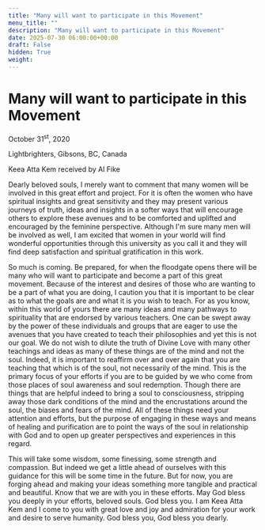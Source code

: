 ```yaml
---
title: "Many will want to participate in this Movement"
menu_title: ""
description: "Many will want to participate in this Movement"
date: 2025-07-30 06:00:00+00:00
draft: False
hidden: True
weight:
---
```

# Many will want to participate in this Movement

October 31<sup>st</sup>, 2020

Lightbrighters, Gibsons, BC, Canada

Keea Atta Kem received by Al Fike

Dearly beloved souls, I merely want to comment that many women will be involved in this great effort and project. For it is often the women who have spiritual insights and great sensitivity and they may present various journeys of truth, ideas and insights in a softer ways that will encourage others to explore these avenues and to be comforted and uplifted and encouraged by the feminine perspective. Although I'm sure many men will be involved as well, I am excited that women in your world will find wonderful opportunities through this university as you call it and they will find deep satisfaction and spiritual gratification in this work.

So much is coming. Be prepared, for when the floodgate opens there will be many who will want to participate and become a part of this great movement. Because of the interest and desires of those who are wanting to be a part of what you are doing, I caution you that it is important to be clear as to what the goals are and what it is you wish to teach. For as you know, within this world of yours there are many ideas and many pathways to spirituality that are endorsed by various teachers. One can be swept away by the power of these individuals and groups that are eager to use the avenues that you have created to teach their philosophies and yet this is not our goal. We do not  wish to dilute the truth of Divine Love with many other teachings and ideas as many of these things are of the mind and not the soul. Indeed, it is important to reaffirm over and over again that you are teaching that which is of the soul, not necessarily of the mind. This is the primary focus of your efforts if you are to be guided by we who come from those places of soul awareness and soul redemption. Though there are things that are helpful indeed to bring a soul to consciousness, stripping away those dark conditions of the mind and the encrustations around the soul, the biases and fears of the mind. All of these things need your attention and efforts, but the purpose of engaging in these ways and means of healing and purification are to point the ways of the soul in relationship with God and to open up greater perspectives and experiences in this regard.

This will take some wisdom, some finessing, some strength and compassion. But indeed we get a little ahead of ourselves with this guidance for this will be some time in the future. But for now, you are forging ahead and making your ideas something more tangible and practical and beautiful. Know that we are with you in these efforts. May God bless you deeply in your efforts, beloved souls. God bless you. I am Keea Atta Kem and I come to you with great love and joy and admiration for your work and desire to serve humanity. God bless you, God bless you dearly.

